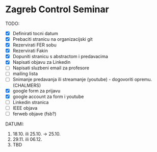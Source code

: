 # Zagreb Control Seminar

TODO:
- [x] Definirati tocni datum
- [x] Prebaciti stranicu na organizacijski git
- [x] Rezervirati FER sobu 
- [x] Rezervirati Fakin
- [x] Dopuniti stranicu s abstractom i predavacima
- [x] Napisati objavu za Linkedin 
- [ ] Napisati sluzbeni email za profesore
- [ ] mailing lista
- [ ] Snimanje predavanja ili streamanje (youtube) - dogovoriti opremu. (CHALMERS)
- [x] google form za prijavu
- [x] google account za form i youtube
- [ ] Linkedin stranica
- [ ] IEEE objava
- [ ] ferweb objave (fsb?)

DATUMI:
1. 18.10. ili 25.10. -> 25.10.
2. 29.11. ili 06.12.
3. TBD
